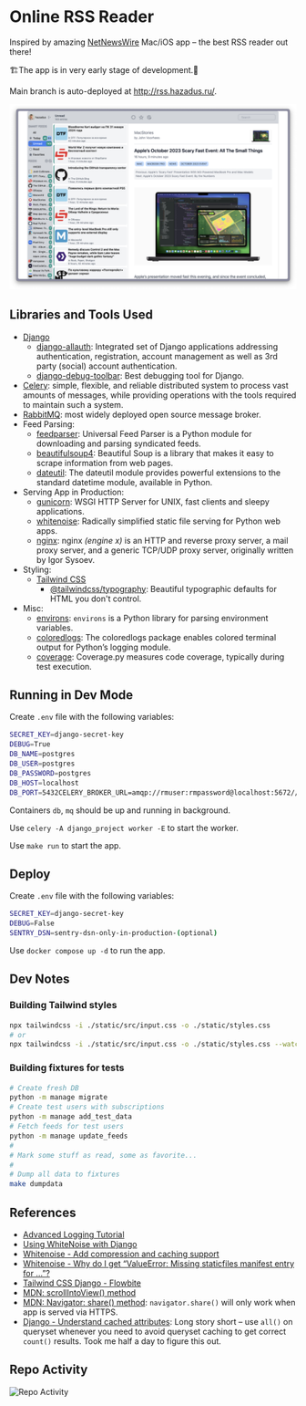 # Online RSS Reader

Inspired by amazing [NetNewsWire](https://netnewswire.com/) Mac/iOS app – the best RSS reader out there!

🏗️The app is in very early stage of development.🚧

Main branch is auto-deployed at http://rss.hazadus.ru/.

![Arc screenshot](./static/images/arc_screen_2.png)

## Libraries and Tools Used

- [Django](https://docs.djangoproject.com/en/4.2/)
    - [django-allauth](https://pypi.org/project/django-allauth/): Integrated set of Django applications addressing authentication, registration, account management as well as 3rd party (social) account authentication.
    - [django-debug-toolbar](https://django-debug-toolbar.readthedocs.io/en/latest/): Best debugging tool for Django.
- [Celery](https://docs.celeryq.dev/en/stable/index.html): simple, flexible, and reliable distributed system to 
  process vast amounts of messages, while providing operations with the tools required to maintain such a system.
- [RabbitMQ](https://www.rabbitmq.com/): most widely deployed open source message broker.
- Feed Parsing:
  - [feedparser](https://pythonhosted.org/feedparser/): Universal Feed Parser is a Python module for downloading and parsing syndicated feeds.
  - [beautifulsoup4](https://pypi.org/project/beautifulsoup4/): Beautiful Soup is a library that makes it easy to scrape information from web pages.
  - [dateutil](https://pypi.org/project/python-dateutil/): The dateutil module provides powerful extensions to the 
    standard datetime module, available in Python.
- Serving App in Production:
  - [gunicorn](https://github.com/benoitc/gunicorn): WSGI HTTP Server for UNIX, fast clients and sleepy applications. 
  - [whitenoise](https://github.com/evansd/whitenoise): Radically simplified static file serving for Python web apps.
  - [nginx](https://nginx.org/): nginx *(engine x)* is an HTTP and reverse proxy server, a mail proxy server, and a 
    generic TCP/UDP proxy server, originally written by Igor Sysoev.
- Styling:
  - [Tailwind CSS](https://tailwindcss.com/)
    - [@tailwindcss/typography](https://tailwindcss.com/docs/typography-plugin): Beautiful typographic defaults for HTML you don't control. 
- Misc:
  - [environs](https://pypi.org/project/environs/): `environs` is a Python library for parsing environment variables. 
  - [coloredlogs](https://coloredlogs.readthedocs.io/en/latest/index.html): The coloredlogs package enables colored terminal output for Python’s logging module.
  - [coverage](https://pypi.org/project/coverage/): Coverage.py measures code coverage, typically during test execution.

## Running in Dev Mode

Create `.env` file with the following variables:

```bash
SECRET_KEY=django-secret-key
DEBUG=True
DB_NAME=postgres
DB_USER=postgres
DB_PASSWORD=postgres
DB_HOST=localhost
DB_PORT=5432CELERY_BROKER_URL=amqp://rmuser:rmpassword@localhost:5672//
```

Containers `db`, `mq` should be up and running in background.

Use `celery -A django_project worker -E` to start the worker.

Use `make run` to start the app.

## Deploy

Create `.env` file with the following variables:

```bash
SECRET_KEY=django-secret-key
DEBUG=False
SENTRY_DSN=sentry-dsn-only-in-production-(optional)
```

Use `docker compose up -d` to run the app.

## Dev Notes

### Building Tailwind styles

```bash
npx tailwindcss -i ./static/src/input.css -o ./static/styles.css
# or
npx tailwindcss -i ./static/src/input.css -o ./static/styles.css --watch
```

### Building fixtures for tests

```bash
# Create fresh DB
python -m manage migrate
# Create test users with subscriptions
python -m manage add_test_data
# Fetch feeds for test users
python -m manage update_feeds
#
# Mark some stuff as read, some as favorite...
#
# Dump all data to fixtures
make dumpdata
```

## References

- [Advanced Logging Tutorial](https://docs.python.org/3/howto/logging.html#advanced-logging-tutorial)
- [Using WhiteNoise with Django](https://whitenoise.readthedocs.io/en/latest/django.html)
- [Whitenoise - Add compression and caching support](https://whitenoise.readthedocs.io/en/latest/django.html#add-compression-and-caching-support)
- [Whitenoise - Why do I get “ValueError: Missing staticfiles manifest entry for …”?](https://whitenoise.readthedocs.io/en/latest/django.html#why-do-i-get-valueerror-missing-staticfiles-manifest-entry-for)
- [Tailwind CSS Django - Flowbite](https://flowbite.com/docs/getting-started/django/)
- [MDN: scrollIntoView() method](https://developer.mozilla.org/en-US/docs/Web/API/Element/scrollIntoView)
- [MDN: Navigator: share() method](https://developer.mozilla.org/en-US/docs/Web/API/Navigator/share#syntax): 
  `navigator.share()` will only work when app is served via HTTPS.
- [Django - Understand cached attributes](https://docs.djangoproject.com/en/4.2/topics/db/optimization/#understand-cached-attributes): Long story short – use `all()` on queryset whenever you 
  need to avoid queryset caching to get correct `count()` results. Took me half a day to figure this out.

## Repo Activity 

![Repo Activity](https://repobeats.axiom.co/api/embed/d68c55d646134fe9a358583df8a78dc7a3240b93.svg "Repobeats analytics 
image")

